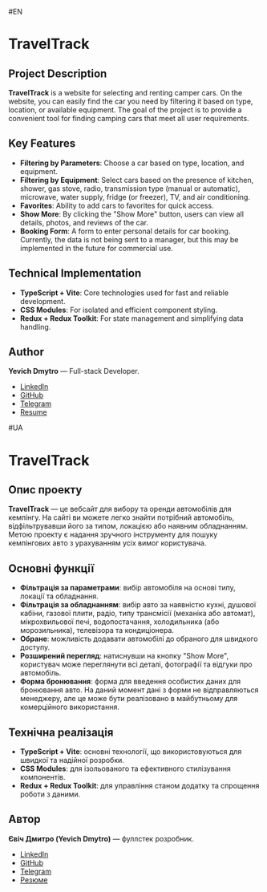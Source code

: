 #EN
# TravelTrack

## Project Description
**TravelTrack** is a website for selecting and renting camper cars. On the website, you can easily find the car you need by filtering it based on type, location, or available equipment. The goal of the project is to provide a convenient tool for finding camping cars that meet all user requirements.

## Key Features
- **Filtering by Parameters**: Choose a car based on type, location, and equipment.
- **Filtering by Equipment**: Select cars based on the presence of kitchen, shower, gas stove, radio, transmission type (manual or automatic), microwave, water supply, fridge (or freezer), TV, and air conditioning.
- **Favorites**: Ability to add cars to favorites for quick access.
- **Show More**: By clicking the "Show More" button, users can view all details, photos, and reviews of the car.
- **Booking Form**: A form to enter personal details for car booking. Currently, the data is not being sent to a manager, but this may be implemented in the future for commercial use.

## Technical Implementation
- **TypeScript + Vite**: Core technologies used for fast and reliable development.
- **CSS Modules**: For isolated and efficient component styling.
- **Redux + Redux Toolkit**: For state management and simplifying data handling.

## Author
**Yevich Dmytro** — Full-stack Developer.

- [LinkedIn](https://www.linkedin.com/in/yevich-dmytro)
- [GitHub](https://github.com/YevichDmytro)
- [Telegram](https://t.me/checkpointtt)
- [Resume](~)

#UA
# TravelTrack

## Опис проекту
**TravelTrack** — це вебсайт для вибору та оренди автомобілів для кемпінгу. На сайті ви можете легко знайти потрібний автомобіль, відфільтрувавши його за типом, локацією або наявним обладнанням. Метою проекту є надання зручного інструменту для пошуку кемпінгових авто з урахуванням усіх вимог користувача.

## Основні функції
- **Фільтрація за параметрами**: вибір автомобіля на основі типу, локації та обладнання.
- **Фільтрація за обладнанням**: вибір авто за наявністю кухні, душової кабіни, газової плити, радіо, типу трансмісії (механіка або автомат), мікрохвильової печі, водопостачання, холодильника (або морозильника), телевізора та кондиціонера.
- **Обране**: можливість додавати автомобілі до обраного для швидкого доступу.
- **Розширений перегляд**: натиснувши на кнопку "Show More", користувач може переглянути всі деталі, фотографії та відгуки про автомобіль.
- **Форма бронювання**: форма для введення особистих даних для бронювання авто. На даний момент дані з форми не відправляються менеджеру, але це може бути реалізовано в майбутньому для комерційного використання.

## Технічна реалізація
- **TypeScript + Vite**: основні технології, що використовуються для швидкої та надійної розробки.
- **CSS Modules**: для ізольованого та ефективного стилізування компонентів.
- **Redux + Redux Toolkit**: для управління станом додатку та спрощення роботи з даними.

## Автор
**Євіч Дмитро (Yevich Dmytro)** — фуллстек розробник.

- [LinkedIn](https://www.linkedin.com/in/yevich-dmytro)
- [GitHub](https://github.com/YevichDmytro)
- [Telegram](https://t.me/checkpointtt)
- [Резюме](~)
